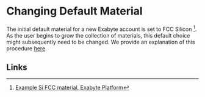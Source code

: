 # Changing Default Material

The initial default material for a new Exabyte account is set to FCC Silicon [^1]. As the user begins to grow the collection of materials, this default choice might subsequently need to be changed. We provide an explanation of this procedure [here](../../entities-general/actions/set-default.md).

## Links

[^1]: [Example Si FCC material, Exabyte Platform](https://platform.exabyte.io/exabyte-io/materials/cMK8Z5hZMo23iDb9Z)
